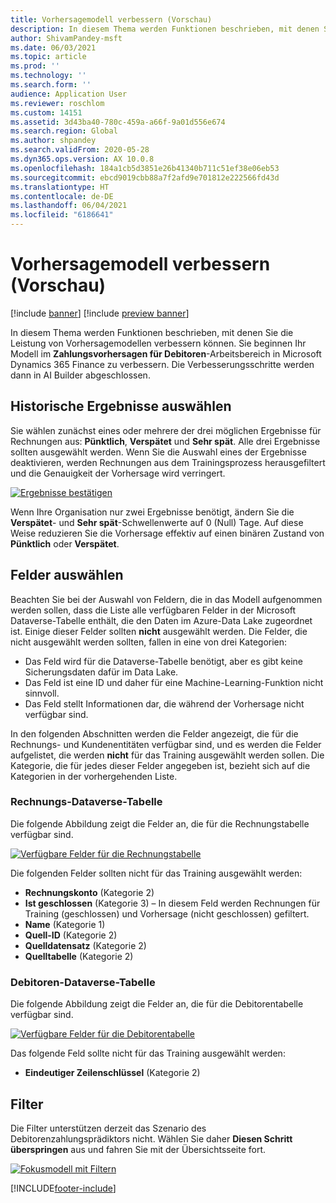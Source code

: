 ```yaml
---
title: Vorhersagemodell verbessern (Vorschau)
description: In diesem Thema werden Funktionen beschrieben, mit denen Sie die Leistung von Vorhersagemodellen verbessern können.
author: ShivamPandey-msft
ms.date: 06/03/2021
ms.topic: article
ms.prod: ''
ms.technology: ''
ms.search.form: ''
audience: Application User
ms.reviewer: roschlom
ms.custom: 14151
ms.assetid: 3d43ba40-780c-459a-a66f-9a01d556e674
ms.search.region: Global
ms.author: shpandey
ms.search.validFrom: 2020-05-28
ms.dyn365.ops.version: AX 10.0.8
ms.openlocfilehash: 184a1cb5d3851e26b41340b711c51ef38e06eb53
ms.sourcegitcommit: ebcd9019cbb88a7f2afd9e701812e222566fd43d
ms.translationtype: HT
ms.contentlocale: de-DE
ms.lasthandoff: 06/04/2021
ms.locfileid: "6186641"
---
```

# <a name="improve-the-prediction-model-preview"></a>Vorhersagemodell verbessern (Vorschau)

[!include [banner](../includes/banner.md)]
[!include [preview banner](../includes/preview-banner.md)]

In diesem Thema werden Funktionen beschrieben, mit denen Sie die Leistung von Vorhersagemodellen verbessern können. Sie beginnen Ihr Modell im **Zahlungsvorhersagen für Debitoren**-Arbeitsbereich in Microsoft Dynamics 365 Finance zu verbessern. Die Verbesserungsschritte werden dann in AI Builder abgeschlossen.

## <a name="select-historical-outcomes"></a>Historische Ergebnisse auswählen

Sie wählen zunächst eines oder mehrere der drei möglichen Ergebnisse für Rechnungen aus: **Pünktlich**, **Verspätet** und **Sehr spät**. Alle drei Ergebnisse sollten ausgewählt werden. Wenn Sie die Auswahl eines der Ergebnisse deaktivieren, werden Rechnungen aus dem Trainingsprozess herausgefiltert und die Genauigkeit der Vorhersage wird verringert.

[![Ergebnisse bestätigen](./media/confirm-3-outcomes.png)](./media/confirm-3-outcomes.png)

Wenn Ihre Organisation nur zwei Ergebnisse benötigt, ändern Sie die **Verspätet**- und **Sehr spät**-Schwellenwerte auf 0 (Null) Tage. Auf diese Weise reduzieren Sie die Vorhersage effektiv auf einen binären Zustand von **Pünktlich** oder **Verspätet**.

## <a name="select-fields"></a>Felder auswählen

Beachten Sie bei der Auswahl von Feldern, die in das Modell aufgenommen werden sollen, dass die Liste alle verfügbaren Felder in der Microsoft Dataverse-Tabelle enthält, die den Daten im Azure-Data Lake zugeordnet ist. Einige dieser Felder sollten **nicht** ausgewählt werden. Die Felder, die nicht ausgewählt werden sollten, fallen in eine von drei Kategorien:

- Das Feld wird für die Dataverse-Tabelle benötigt, aber es gibt keine Sicherungsdaten dafür im Data Lake.
- Das Feld ist eine ID und daher für eine Machine-Learning-Funktion nicht sinnvoll.
- Das Feld stellt Informationen dar, die während der Vorhersage nicht verfügbar sind.

In den folgenden Abschnitten werden die Felder angezeigt, die für die Rechnungs- und Kundenentitäten verfügbar sind, und es werden die Felder aufgelistet, die werden **nicht** für das Training ausgewählt werden sollen. Die Kategorie, die für jedes dieser Felder angegeben ist, bezieht sich auf die Kategorien in der vorhergehenden Liste.
 
### <a name="invoice-dataverse-table"></a>Rechnungs-Dataverse-Tabelle

Die folgende Abbildung zeigt die Felder an, die für die Rechnungstabelle verfügbar sind.

[![Verfügbare Felder für die Rechnungstabelle](./media/available-fields.png)](./media/available-fields.png)

Die folgenden Felder sollten nicht für das Training ausgewählt werden:

- **Rechnungskonto** (Kategorie 2)
- **Ist geschlossen** (Kategorie 3) – In diesem Feld werden Rechnungen für Training (geschlossen) und Vorhersage (nicht geschlossen) gefiltert.
- **Name** (Kategorie 1)
- **Quell-ID** (Kategorie 2)
- **Quelldatensatz** (Kategorie 2)
- **Quelltabelle** (Kategorie 2)

### <a name="customer-dataverse-table"></a>Debitoren-Dataverse-Tabelle

Die folgende Abbildung zeigt die Felder an, die für die Debitorentabelle verfügbar sind.

[![Verfügbare Felder für die Debitorentabelle](./media/related-entities.png)](./media/related-entities.png)

Das folgende Feld sollte nicht für das Training ausgewählt werden:

- **Eindeutiger Zeilenschlüssel** (Kategorie 2)

## <a name="filters"></a>Filter

Die Filter unterstützen derzeit das Szenario des Debitorenzahlungsprädiktors nicht. Wählen Sie daher **Diesen Schritt überspringen** aus und fahren Sie mit der Übersichtsseite fort.

[![Fokusmodell mit Filtern](./media/focus-model-with-filters.png)](./media/focus-model-with-filters.png)

[!INCLUDE[footer-include](../../includes/footer-banner.md)]
